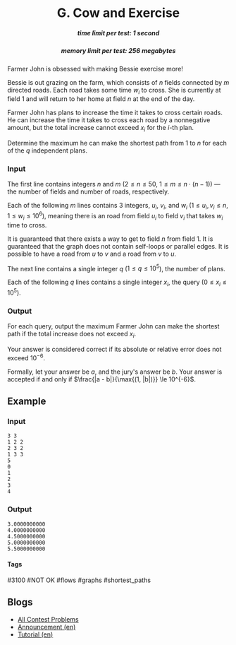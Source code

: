 <h1 style='text-align: center;'> G. Cow and Exercise</h1>

<h5 style='text-align: center;'>time limit per test: 1 second</h5>
<h5 style='text-align: center;'>memory limit per test: 256 megabytes</h5>

Farmer John is obsessed with making Bessie exercise more!

Bessie is out grazing on the farm, which consists of $n$ fields connected by $m$ directed roads. Each road takes some time $w_i$ to cross. She is currently at field $1$ and will return to her home at field $n$ at the end of the day.

Farmer John has plans to increase the time it takes to cross certain roads. He can increase the time it takes to cross each road by a nonnegative amount, but the total increase cannot exceed $x_i$ for the $i$-th plan. 

Determine the maximum he can make the shortest path from $1$ to $n$ for each of the $q$ independent plans.

### Input

The first line contains integers $n$ and $m$ ($2 \le n \le 50$, $1 \le m \le n \cdot (n-1)$) — the number of fields and number of roads, respectively.

Each of the following $m$ lines contains $3$ integers, $u_i$, $v_i$, and $w_i$ ($1 \le u_i, v_i \le n$, $1 \le w_i \le 10^6$), meaning there is an road from field $u_i$ to field $v_i$ that takes $w_i$ time to cross.

It is guaranteed that there exists a way to get to field $n$ from field $1$. It is guaranteed that the graph does not contain self-loops or parallel edges. It is possible to have a road from $u$ to $v$ and a road from $v$ to $u$.

The next line contains a single integer $q$ ($1 \le q \le 10^5$), the number of plans.

Each of the following $q$ lines contains a single integer $x_i$, the query ($0 \le x_i \le 10^5$).

### Output

For each query, output the maximum Farmer John can make the shortest path if the total increase does not exceed $x_i$.

Your answer is considered correct if its absolute or relative error does not exceed $10^{-6}$.

Formally, let your answer be $a$, and the jury's answer be $b$. Your answer is accepted if and only if $\frac{|a - b|}{\max{(1, |b|)}} \le 10^{-6}$.

## Example

### Input


```text
3 3
1 2 2
2 3 2
1 3 3
5
0
1
2
3
4
```
### Output


```text
3.0000000000
4.0000000000
4.5000000000
5.0000000000
5.5000000000
```


#### Tags 

#3100 #NOT OK #flows #graphs #shortest_paths 

## Blogs
- [All Contest Problems](../Codeforces_Round_621_(Div._1_+_Div._2).md)
- [Announcement (en)](../blogs/Announcement_(en).md)
- [Tutorial (en)](../blogs/Tutorial_(en).md)

